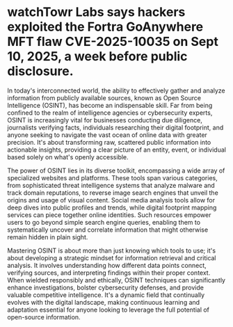 # watchTowr Labs says hackers exploited the Fortra GoAnywhere MFT flaw CVE-2025-10035 on Sept 10, 2025, a week before public disclosure.

In today's interconnected world, the ability to effectively gather and analyze information from publicly available sources, known as Open Source Intelligence (OSINT), has become an indispensable skill. Far from being confined to the realm of intelligence agencies or cybersecurity experts, OSINT is increasingly vital for businesses conducting due diligence, journalists verifying facts, individuals researching their digital footprint, and anyone seeking to navigate the vast ocean of online data with greater precision. It's about transforming raw, scattered public information into actionable insights, providing a clear picture of an entity, event, or individual based solely on what's openly accessible.

The power of OSINT lies in its diverse toolkit, encompassing a wide array of specialized websites and platforms. These tools span various categories, from sophisticated threat intelligence systems that analyze malware and track domain reputations, to reverse image search engines that unveil the origins and usage of visual content. Social media analysis tools allow for deep dives into public profiles and trends, while digital footprint mapping services can piece together online identities. Such resources empower users to go beyond simple search engine queries, enabling them to systematically uncover and correlate information that might otherwise remain hidden in plain sight.

Mastering OSINT is about more than just knowing which tools to use; it's about developing a strategic mindset for information retrieval and critical analysis. It involves understanding how different data points connect, verifying sources, and interpreting findings within their proper context. When wielded responsibly and ethically, OSINT techniques can significantly enhance investigations, bolster cybersecurity defenses, and provide valuable competitive intelligence. It's a dynamic field that continually evolves with the digital landscape, making continuous learning and adaptation essential for anyone looking to leverage the full potential of open-source information.